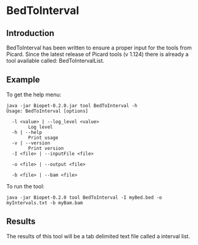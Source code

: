 # BedToInterval

## Introduction
BedToInterval has been written to ensure a proper input for the tools from Picard. 
Since the latest release of Picard tools (v 1.124) there is already a tool available called: BedToIntervalList.

## Example
To get the help menu:
~~~
java -jar Biopet-0.2.0.jar tool BedToInterval -h
Usage: BedToInterval [options]

  -l <value> | --log_level <value>
        Log level
  -h | --help
        Print usage
  -v | --version
        Print version
  -I <file> | --inputFile <file>
        
  -o <file> | --output <file>
        
  -b <file> | --bam <file>
~~~

To run the tool:
~~~
java -jar Biopet-0.2.0 tool BedToInterval -I myBed.bed -o myIntervals.txt -b myBam.bam
~~~

## Results
The results of this tool will be a tab delimited text file called a interval list.